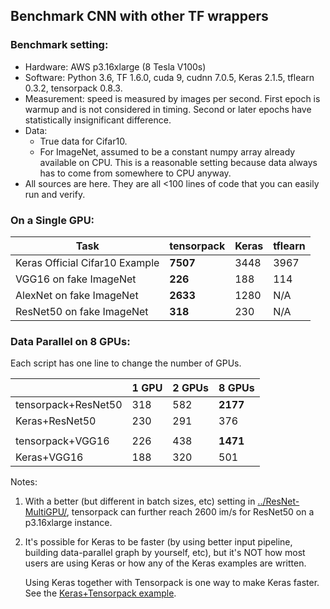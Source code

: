 ## Benchmark CNN with other TF wrappers

### Benchmark setting:

* Hardware: AWS p3.16xlarge (8 Tesla V100s)
* Software:
Python 3.6, TF 1.6.0, cuda 9, cudnn 7.0.5, Keras 2.1.5, tflearn 0.3.2, tensorpack 0.8.3.
* Measurement: speed is measured by images per second. First epoch is warmup and
	is not considered in timing. Second or later epochs have statistically insignificant difference.
* Data:
	* True data for Cifar10.
	* For ImageNet, assumed to be a constant numpy array already available on CPU.
		This is a reasonable setting because data always has to come from somewhere to CPU anyway.
* All sources are here. They are all <100 lines of code that you can easily run and verify.

### On a Single GPU:
| Task											     | tensorpack	 | Keras	| tflearn  |
| ------------------------------ | ----------- | ------ | -------  |
| Keras Official Cifar10 Example |	__7507__   | 3448   | 3967     |
| VGG16 on fake ImageNet			   |	__226__		 | 188		| 114      |
| AlexNet on fake ImageNet	     |	__2633__	 | 1280		| N/A      |
| ResNet50 on fake ImageNet	     |	__318__	   | 230		| N/A      |

### Data Parallel on 8 GPUs:

Each script has one line to change the number of GPUs.

|						           | 1 GPU   | 2 GPUs  | 8 GPUs    |
| -------------------- | ------- | ------  | --------- |
| tensorpack+ResNet50  | 318     |	582	   | __2177__  |
| Keras+ResNet50		   | 230     |	291		 |  376      |
| |
| tensorpack+VGG16     | 226     |	438	   | __1471__  |
| Keras+VGG16			     | 188     |	320	   |   501     |



Notes:

1. With a better (but different in batch sizes, etc) setting in [../ResNet-MultiGPU/](../ResNet-MultiGPU/),
	tensorpack can further reach 2600 im/s for ResNet50 on a p3.16xlarge instance.
2. It's possible for Keras to be faster (by using better input pipeline, building data-parallel graph by yourself, etc), but it's NOT
	how most users are using Keras or how any of the Keras examples are written.

	Using Keras together with Tensorpack is one way to make Keras faster.
	See the [Keras+Tensorpack example](https://github.com/ppwwyyxx/tensorpack/tree/master/examples/keras).
